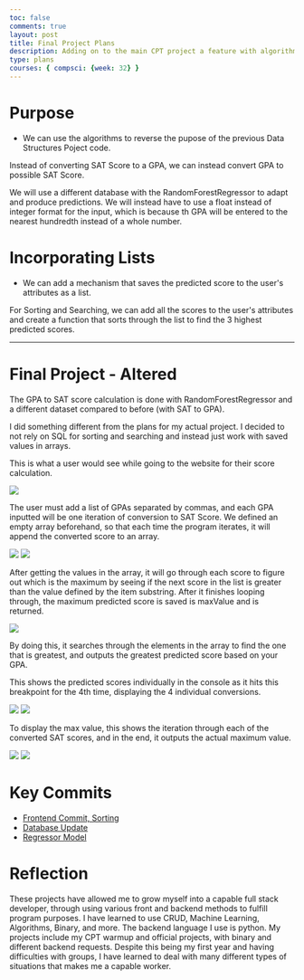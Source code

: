 ```yaml
---
toc: false
comments: true
layout: post
title: Final Project Plans
description: Adding on to the main CPT project a feature with algorithms
type: plans
courses: { compsci: {week: 32} }
---
```


# Purpose
- We can use the algorithms to reverse the pupose of the previous Data Structures Poject code.

Instead of converting SAT Score to a GPA, we can instead convert GPA to possible SAT Score.

We will use a different database with the RandomForestRegressor to adapt and produce predictions. We will instead have to use a float instead of integer format for the input, which is because th GPA will be entered to the nearest hundredth instead of a whole number. 

# Incorporating Lists
- We can add a mechanism that saves the predicted score to the user's attributes as a list.

For Sorting and Searching, we can add all the scores to the user's attributes and create a function that sorts through the list to find the 3 highest predicted scores.

---

# Final Project - Altered

The GPA to SAT score calculation is done with RandomForestRegressor and a different dataset compared to before (with SAT to GPA).

I did something different from the plans for my actual project. I decided to not rely on SQL for sorting and searching and instead just work with saved values in arrays.

This is what a user would see while going to the website for their score calculation.

<img src="https://i.ibb.co/hB5WJxL/image.png">


The user must add a list of GPAs separated by commas, and each GPA inputted will be one iteration of conversion to SAT Score. We defined an empty array beforehand, so that each time the program iterates, it will append the converted score to an array.

<img src="https://i.ibb.co/5rYr4bZ/image.png">

<img src="https://i.ibb.co/64Jkp7K/image.png">

After getting the values in the array, it will go through each score to figure out which is the maximum by seeing if the next score in the list is greater than the value defined by the item substring. After it finishes looping through, the maximum predicted score is saved is maxValue and is returned.

<img src="https://i.ibb.co/mXVnsR0/image.png">

By doing this, it searches through the elements in the array to find the one that is greatest, and outputs the greatest predicted score based on your GPA.

This shows the predicted scores individually in the console as it hits this breakpoint for the 4th time, displaying the 4 individual conversions.

<img src="https://i.ibb.co/X7wHsdP/image.png">

<img src="https://i.ibb.co/Q85zWzh/image.png">

To display the max value, this shows the iteration through each of the converted SAT scores, and in the end, it outputs the actual maximum value.

<img src="https://i.ibb.co/xqFVgXm/image.png">

<img src="https://i.ibb.co/DQwTwpj/image.png">

# Key Commits

- [Frontend Commit, Sorting](https://github.com/lakshusan/lmc-front2/commit/57cc27762c9b70fe126617ac0b1604fad6565823)
- [Database Update](https://github.com/lakshusan/lmc-back2/commit/6a6107f1ca416f2eebdeaf16d187ea625e5c91bd)
- [Regressor Model](https://github.com/lakshusan/lmc-back2/commit/9e9bdedf14fe6eee6e041f95b9a8fb8d1c1a4465)

# Reflection

These projects have allowed me to grow myself into a capable full stack developer, through using various front and backend methods to fulfill program purposes. I have learned to use CRUD, Machine Learning, Algorithms, Binary, and more. The backend language I use is python. My projects include my CPT warmup and official projects, with binary and different backend requests. Despite this being my first year and having difficulties with groups, I have learned to deal with many different types of situations that makes me a capable worker.